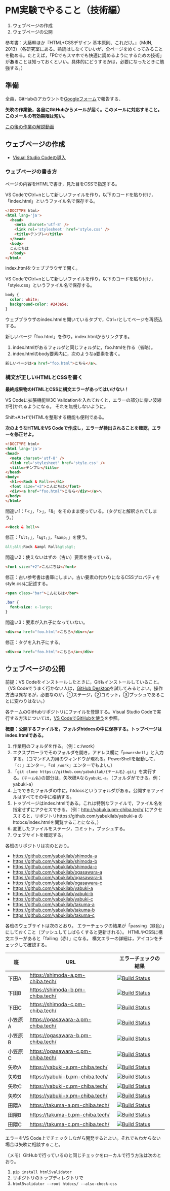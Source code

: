 # PM実験でやること（技術編）

1. ウェブページの作成
1. ウェブページの公開

参考書：大藤幹ほか『HTML+CSSデザイン 基本原則、これだけ。』（MdN, 2013）（各研究室にある。熟読はしなくていいが，全ページをめくってみることを勧める。たとえば，「PCでもスマホでも快適に読めるようにするための技術」が**ある**ことは知っておくといい。具体的にどうするかは，必要になったときに勉強する。）

## 準備

全員，GitHubのアカウントを[Googleフォーム](https://docs.google.com/forms/d/e/1FAIpQLSc7ro4KUs9GT0t3H-Aolizl1UKCPbmJA5Kv6lZlqvML4hAzvA/viewform)で報告する．

**矢吹の作業後，各自にGitHubからメールが届く。このメールに対応すること。このメールの有効期限は短い。**

[この後の作業の解説動画](https://youtu.be/1WSovwUgpFw)

## ウェブページの作成

* [Visual Studio Codeの導入](vscode.md)

### ウェブページの書き方

ページの内容をHTMLで書き，見た目をCSSで指定する。

VS CodeでCtrl+nとして新しいファイルを作り，以下のコードを貼り付け，「index.html」というファイル名で保存する。

```html
<!DOCTYPE html>
<html lang='ja'>
  <head>
    <meta charset='utf-8' />
    <link rel='stylesheet' href='style.css' />
    <title>テンプレ</title>
  </head>
  <body>
  こんにちは
  </body>
</html>
```

index.htmlをウェブブラウザで開く。

VS CodeでCtrl+nとして新しいファイルを作り，以下のコードを貼り付け，「style.css」というファイル名で保存する。

```css
body {
  color: white;
  background-color: #243a5e;
}
```

ウェブブラウザのindex.htmlを開いているタブで，Ctrl+rとしてページを再読込する。

新しいページ「foo.html」を作り，index.htmlからリンクする。

1. index.htmlがあるフォルダと同じフォルダに，foo.htmlを作る（省略）。
1. index.htmlのbody要素内に，次のようなa要素を書く。

```html
新しいページは<a href="foo.html">こちら</a>。
```

### 構文が正しいHTMLとCSSを書く

**最終成果物のHTMLとCSSに構文エラーがあってはいけない！**

VS Codeに拡張機能W3C Validationを入れておくと，エラーの部分に赤い波線が引かれるようになる。
それを無視しないように。

Shift+Alt+fでHTMLを整形する機能も便利である。

**次のようなHTMLをVS Codeで作成し，エラーが検出されることを確認，エラーを修正せよ。**

```html
<!DOCTYPE html>
<html lang='ja'>
<head>
  <meta charset='utf-8' />
  <link rel='stylesheet' href='style.css' />
  <title>テンプレ</title>
</head>
<body>
  <h1><<Rock & Roll>></h1>
  <font size="+2">こんにちは</font>
  <div><a href="foo.html">こちら</div></a>へ
</body>
</html>
```

間違い1：「<」，「>」，「&」をそのまま使っている。（タグだと解釈されてしまう。）

```html
<<Rock & Roll>>
```

修正：「`&lt;`」，「`&gt;`」，「`&amp;`」を使う。

```html
&lt;&lt;Rock &ampl Roll&gt;&gt;
```

間違い2：使えないはずの（古い）要素を使っている。

```html
<font size="+2">こんにちは</font>
```

修正：古い参考書は書庫にしまい，古い要素の代わりになるCSSプロパティをstyle.cssに記述する。

```html
<span class="bar">こんにちは</bar>
```

```css
.bar {
  font-size: x-large;
}
```

間違い3：要素が入れ子になっていない。

```html
<div><a href="foo.html">こちら</div></a>
```

修正：タグを入れ子にする。

```html
<div><a href="foo.html">こちら</a></div>
```

## ウェブページの公開

前提：VS Codeをインストールしたときに，Gitもインストールしていること。（VS Codeでうまく行かない人は，[GitHub Desktop](https://desktop.github.com/)を試してみるとよい。操作方法は異なるが，必要なのが，①ステージ，②コミット，③プッシュであることに変わりはない。）

各チームのGitHubリポジトリにファイルを登録する。Visual Studio Codeで実行する方法については，[VS CodeでGitHubを使う](git.md)を参照。

**概要：公開するファイルを，フォルダhtdocsの中に保存する。トップページはindex.htmlである。**

1. 作業用のフォルダを作る。（例：c:/work）
1. エクスプローラでそのフォルダを開き，アドレス欄に「`powershell`」と入力する。（コマンド入力用のウィンドウが現れる。PowerShellを起動して，「`c:`」エンター，「`cd /work`」エンターでもよい。）
1. 「`git clone https://github.com/yabukilab/{チーム名}.git`」を実行する。`{チーム名}`の部分は，矢吹研Aなら`yabuki-a`。（フォルダができる。例：yabuki-a）
1. 上でできたフォルダの中に，htdocsというフォルダがある。公開するファイルはすべてその中に格納する。
1. トップページはindex.htmlである。これは特別なファイルで，ファイル名を指定せずにアクセスできる。（例：http://yabukia.pm-chiba.tech/ にアクセスすると，リポジトリhttps://github.com/yabukilab/yabuki-a のhtdocs/index.htmlを閲覧することになる。）
1. 変更したファイルをステージ，コミット，プッシュする。
1. ウェブサイトを確認する。

各班のリポジトリは次のとおり。

- https://github.com/yabukilab/shimoda-a
- https://github.com/yabukilab/shimoda-b
- https://github.com/yabukilab/shimoda-c
- https://github.com/yabukilab/ogasawara-a
- https://github.com/yabukilab/ogasawara-b
- https://github.com/yabukilab/ogasawara-c
- https://github.com/yabukilab/yabuki-a
- https://github.com/yabukilab/yabuki-b
- https://github.com/yabukilab/yabuki-c
- https://github.com/yabukilab/takuma-a
- https://github.com/yabukilab/takuma-b
- https://github.com/yabukilab/takuma-c

各班のウェブサイトは次のとおり。
エラーチェックの結果が「passing（緑色）」にしておくこと（プッシュしてしばらくすると更新される）。
HTMLやCSSに構文エラーがあると「failing（赤）」になる。
構文エラーの詳細は，アイコンをチェックして確認する。

班|URL|エラーチェックの結果
-|-|-
下田A|https://shimoda-a.pm-chiba.tech/|[![Build Status](https://travis-ci.com/yabukilab/shimoda-a.svg?branch=master)](https://travis-ci.com/github/yabukilab/shimoda-a)
下田B|https://shimoda-b.pm-chiba.tech/|[![Build Status](https://travis-ci.com/yabukilab/shimoda-b.svg?branch=master)](https://travis-ci.com/github/yabukilab/shimoda-b)
下田C|https://shimoda-c.pm-chiba.tech/|[![Build Status](https://travis-ci.com/yabukilab/shimoda-c.svg?branch=master)](https://travis-ci.com/github/yabukilab/shimoda-c)
小笠原A|https://ogasawara-a.pm-chiba.tech/|[![Build Status](https://travis-ci.com/yabukilab/ogasawara-a.svg?branch=master)](https://travis-ci.com/github/yabukilab/ogasawara-a)
小笠原B|https://ogasawara-b.pm-chiba.tech/|[![Build Status](https://travis-ci.com/yabukilab/ogasawara-b.svg?branch=master)](https://travis-ci.com/github/yabukilab/ogasawara-b)
小笠原C|https://ogasawara-c.pm-chiba.tech/|[![Build Status](https://travis-ci.com/yabukilab/ogasawara-c.svg?branch=master)](https://travis-ci.com/github/yabukilab/ogasawara-c)
矢吹A|https://yabuki-a.pm-chiba.tech/|[![Build Status](https://travis-ci.com/yabukilab/yabuki-a.svg?branch=master)](https://travis-ci.com/github/yabukilab/yabuki-a)
矢吹B|https://yabuki-b.pm-chiba.tech/|[![Build Status](https://travis-ci.com/yabukilab/yabuki-b.svg?branch=master)](https://travis-ci.com/github/yabukilab/yabuki-b)
矢吹C|https://yabuki-c.pm-chiba.tech/|[![Build Status](https://travis-ci.com/yabukilab/yabuki-c.svg?branch=master)](https://travis-ci.com/github/yabukilab/yabuki-c)
矢吹X|https://yabuki-x.pm-chiba.tech/|[![Build Status](https://travis-ci.com/yabukilab/yabuki-x.svg?branch=master)](https://travis-ci.com/github/yabukilab/yabuki-x)
田隈A|https://takuma-a.pm-chiba.tech/|[![Build Status](https://travis-ci.com/yabukilab/takuma-a.svg?branch=master)](https://travis-ci.com/github/yabukilab/takuma-a)
田隈B|https://takuma-b.pm-chiba.tech/|[![Build Status](https://travis-ci.com/yabukilab/takuma-b.svg?branch=master)](https://travis-ci.com/github/yabukilab/takuma-b)
田隈C|https://takuma-c.pm-chiba.tech/|[![Build Status](https://travis-ci.com/yabukilab/takuma-c.svg?branch=master)](https://travis-ci.com/github/yabukilab/takuma-c)

エラーをVS Code上でチェックしながら開発するとよい。それでもわからない場合は矢吹に相談すること。

（メモ）GitHubで行っているのと同じチェックをローカルで行う方法は次のとおり。

1. `pip install html5validator`
1. リポジトリのトップディレクトリで
1. `html5validator --root htdocs/ --also-check-css`
